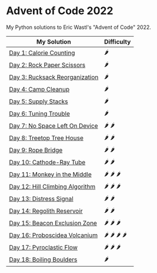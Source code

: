 # Advent of Code 2022

My Python solutions to Eric Wastl's "Advent of Code" 2022.

| My Solution                                    | Difficulty                                          |
|------------------------------------------------|-----------------------------------------------------|
| [Day 1: Calorie Counting](day01.ipynb)         | :hot_pepper:                                        |
| [Day 2: Rock Paper Scissors](day02.ipynb)      | :hot_pepper:                                        |     
| [Day 3: Rucksack Reorganization](day03.ipynb)  | :hot_pepper:                                        |          
| [Day 4: Camp Cleanup](day04.ipynb)             | :hot_pepper:                                        |
| [Day 5: Supply Stacks](day05.ipynb)            | :hot_pepper:                                        |
| [Day 6: Tuning Trouble](day06.ipynb)           | :hot_pepper:                                        | 
| [Day 7: No Space Left On Device](day07.ipynb)  | :hot_pepper: :hot_pepper:                           |          
| [Day 8: Treetop Tree House](day08.ipynb)       | :hot_pepper: :hot_pepper:                           |     
| [Day 9: Rope Bridge](day09.ipynb)              | :hot_pepper: :hot_pepper:                           |
| [Day 10: Cathode-Ray Tube](day10.ipynb)        | :hot_pepper: :hot_pepper:                           |
| [Day 11: Monkey in the Middle](day11.ipynb)    | :hot_pepper: :hot_pepper: :hot_pepper:              |    
| [Day 12: Hill Climbing Algorithm](day12.ipynb) | :hot_pepper: :hot_pepper: :hot_pepper:              |      
| [Day 13: Distress Signal](day13.ipynb)         | :hot_pepper: :hot_pepper:                           |
| [Day 14: Regolith Reservoir](day14.ipynb)      | :hot_pepper: :hot_pepper:                           |
| [Day 15: Beacon Exclusion Zone](day15.ipynb)   | :hot_pepper: :hot_pepper: :hot_pepper:              |    
| [Day 16: Proboscidea Volcanium](day16.ipynb)   | :hot_pepper: :hot_pepper: :hot_pepper: :hot_pepper: |
| [Day 17: Pyroclastic Flow](day17.ipynb)        | :hot_pepper: :hot_pepper: :hot_pepper:              |
| [Day 18: Boiling Boulders](day18.ipynb)        | :hot_pepper:                                        |